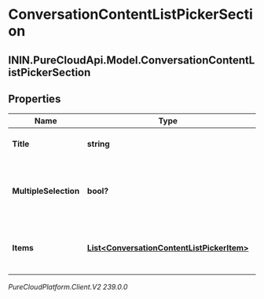 # ConversationContentListPickerSection

## ININ.PureCloudApi.Model.ConversationContentListPickerSection

## Properties

|Name | Type | Description | Notes|
|------------ | ------------- | ------------- | -------------|
| **Title** | **string** | Required title for the section. | [optional] |
| **MultipleSelection** | **bool?** | Whether multiple items can be selected in this section. | [optional] |
| **Items** | [**List&lt;ConversationContentListPickerItem&gt;**](ConversationContentListPickerItem) | List of items to choice from in the section | [optional] |



_PureCloudPlatform.Client.V2 239.0.0_
